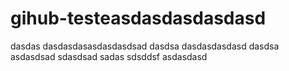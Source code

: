 # gihub-testeasdasdasdasdasd
dasdas
dasdasdasasdasdasdsad
dasdsa
dasdasdasdasd
dasdsa
asdasdsad
sdasdsad
sadas
sdsddsf
asdasdasd

